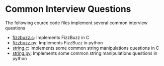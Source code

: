 # Common Interview Questions

The following cource code files implement several common interview questions



- [fizzbuzz.c][01]: Implements FizzBuzz in C
- [fizzbuzz.py][02]: Implements FizzBuzz in python
- [string.c][03]: Implements some common string manipulations questions in C
- [string.py][04]: Implements some common string manipulations questions in python


[01]: https://github.com/bakkertj/cse3320/blob/master/Common%20Interview/fizzbuzz.c 
[02]: https://github.com/bakkertj/cse3320/blob/master/Common%20Interview/fizzbuzz.py 
[03]: https://github.com/bakkertj/cse3320/blob/master/Common%20Interview/string.c 
[04]: https://github.com/bakkertj/cse3320/blob/master/Common%20Interview/string.py 
